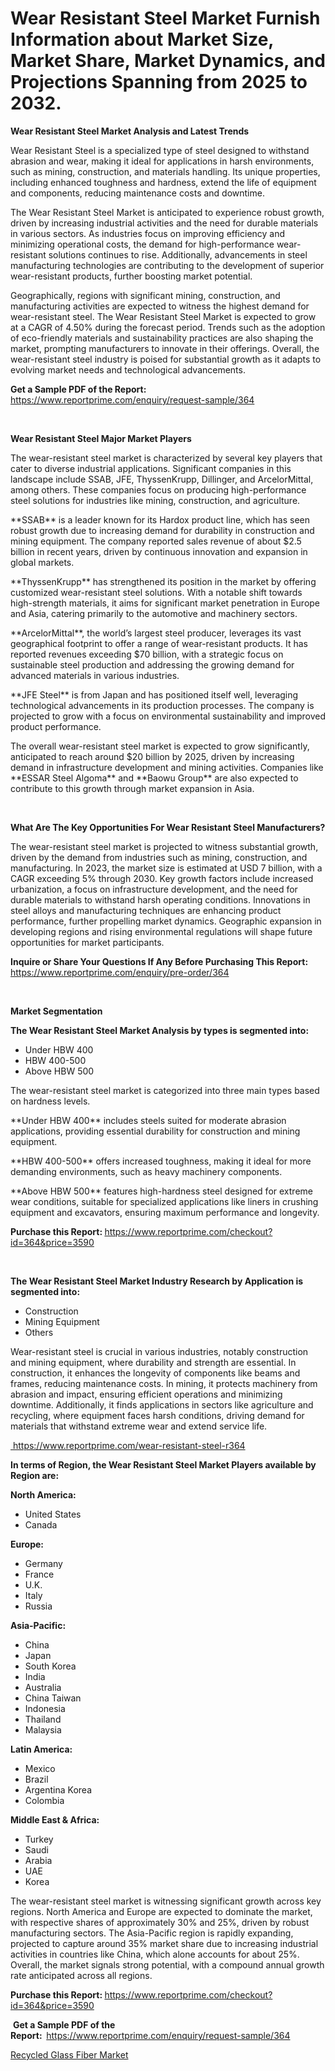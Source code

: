<p><h1>Wear Resistant Steel Market Furnish Information about Market Size, Market Share, Market Dynamics, and Projections Spanning from 2025 to 2032.</h1></p><p><strong>Wear Resistant Steel Market Analysis and Latest Trends</strong></p>
<p><p>Wear Resistant Steel is a specialized type of steel designed to withstand abrasion and wear, making it ideal for applications in harsh environments, such as mining, construction, and materials handling. Its unique properties, including enhanced toughness and hardness, extend the life of equipment and components, reducing maintenance costs and downtime.</p><p>The Wear Resistant Steel Market is anticipated to experience robust growth, driven by increasing industrial activities and the need for durable materials in various sectors. As industries focus on improving efficiency and minimizing operational costs, the demand for high-performance wear-resistant solutions continues to rise. Additionally, advancements in steel manufacturing technologies are contributing to the development of superior wear-resistant products, further boosting market potential.</p><p>Geographically, regions with significant mining, construction, and manufacturing activities are expected to witness the highest demand for wear-resistant steel. The Wear Resistant Steel Market is expected to grow at a CAGR of 4.50% during the forecast period. Trends such as the adoption of eco-friendly materials and sustainability practices are also shaping the market, prompting manufacturers to innovate in their offerings. Overall, the wear-resistant steel industry is poised for substantial growth as it adapts to evolving market needs and technological advancements.</p></p>
<p><strong>Get a Sample PDF of the Report:&nbsp;</strong> <a href="https://www.reportprime.com/enquiry/request-sample/364?utm_campaign=2097&utm_medium=2&utm_source=Github&utm_content=ia&utm_term=18032025&utm_id=wear-resistant-steel">https://www.reportprime.com/enquiry/request-sample/364</a></p>
<p>&nbsp;</p>
<p><strong>Wear Resistant Steel Major Market Players</strong></p>
<p><p>The wear-resistant steel market is characterized by several key players that cater to diverse industrial applications. Significant companies in this landscape include SSAB, JFE, ThyssenKrupp, Dillinger, and ArcelorMittal, among others. These companies focus on producing high-performance steel solutions for industries like mining, construction, and agriculture.</p><p>**SSAB** is a leader known for its Hardox product line, which has seen robust growth due to increasing demand for durability in construction and mining equipment. The company reported sales revenue of about $2.5 billion in recent years, driven by continuous innovation and expansion in global markets.</p><p>**ThyssenKrupp** has strengthened its position in the market by offering customized wear-resistant steel solutions. With a notable shift towards high-strength materials, it aims for significant market penetration in Europe and Asia, catering primarily to the automotive and machinery sectors.</p><p>**ArcelorMittal**, the world’s largest steel producer, leverages its vast geographical footprint to offer a range of wear-resistant products. It has reported revenues exceeding $70 billion, with a strategic focus on sustainable steel production and addressing the growing demand for advanced materials in various industries.</p><p>**JFE Steel** is from Japan and has positioned itself well, leveraging technological advancements in its production processes. The company is projected to grow with a focus on environmental sustainability and improved product performance.</p><p>The overall wear-resistant steel market is expected to grow significantly, anticipated to reach around $20 billion by 2025, driven by increasing demand in infrastructure development and mining activities. Companies like **ESSAR Steel Algoma** and **Baowu Group** are also expected to contribute to this growth through market expansion in Asia.</p></p>
<p>&nbsp;</p>
<p><strong>What Are The Key Opportunities For Wear Resistant Steel Manufacturers?</strong></p>
<p><p>The wear-resistant steel market is projected to witness substantial growth, driven by the demand from industries such as mining, construction, and manufacturing. In 2023, the market size is estimated at USD 7 billion, with a CAGR exceeding 5% through 2030. Key growth factors include increased urbanization, a focus on infrastructure development, and the need for durable materials to withstand harsh operating conditions. Innovations in steel alloys and manufacturing techniques are enhancing product performance, further propelling market dynamics. Geographic expansion in developing regions and rising environmental regulations will shape future opportunities for market participants.</p></p>
<p><strong>Inquire or Share Your Questions If Any Before Purchasing This Report:</strong> <a href="https://www.reportprime.com/enquiry/pre-order/364?utm_campaign=2097&utm_medium=2&utm_source=Github&utm_content=ia&utm_term=18032025&utm_id=wear-resistant-steel">https://www.reportprime.com/enquiry/pre-order/364</a></p>
<p>&nbsp;</p>
<p><strong>Market Segmentation</strong></p>
<p><strong>The Wear Resistant Steel Market Analysis by types is segmented into:</strong></p>
<p><ul><li>Under HBW 400</li><li>HBW 400-500</li><li>Above HBW 500</li></ul></p>
<p><p>The wear-resistant steel market is categorized into three main types based on hardness levels. </p><p>**Under HBW 400** includes steels suited for moderate abrasion applications, providing essential durability for construction and mining equipment. </p><p>**HBW 400-500** offers increased toughness, making it ideal for more demanding environments, such as heavy machinery components. </p><p>**Above HBW 500** features high-hardness steel designed for extreme wear conditions, suitable for specialized applications like liners in crushing equipment and excavators, ensuring maximum performance and longevity.</p></p>
<p><strong>Purchase this Report:&nbsp;</strong><a href="https://www.reportprime.com/checkout?id=364&price=3590&utm_campaign=2097&utm_medium=2&utm_source=Github&utm_content=ia&utm_term=18032025&utm_id=wear-resistant-steel">https://www.reportprime.com/checkout?id=364&price=3590</a></p>
<p>&nbsp;</p>
<p><strong>The Wear Resistant Steel Market Industry Research by Application is segmented into:</strong></p>
<p><ul><li>Construction</li><li>Mining Equipment</li><li>Others</li></ul></p>
<p><p>Wear-resistant steel is crucial in various industries, notably construction and mining equipment, where durability and strength are essential. In construction, it enhances the longevity of components like beams and frames, reducing maintenance costs. In mining, it protects machinery from abrasion and impact, ensuring efficient operations and minimizing downtime. Additionally, it finds applications in sectors like agriculture and recycling, where equipment faces harsh conditions, driving demand for materials that withstand extreme wear and extend service life.</p></p>
<p><a href="https://www.reportprime.com/wear-resistant-steel-r364?utm_campaign=2097&utm_medium=2&utm_source=Github&utm_content=ia&utm_term=18032025&utm_id=wear-resistant-steel">&nbsp;https://www.reportprime.com/wear-resistant-steel-r364</a></p>
<p><strong>In terms of Region, the Wear Resistant Steel Market Players available by Region are:</strong></p>
<p>
    <p> <strong> North America: </strong>
        <ul>
            <li>United States</li>
            <li>Canada</li>
        </ul>
        </p> 
    <p> <strong> Europe: </strong>
        <ul>
            <li>Germany</li>
            <li>France</li>
            <li>U.K.</li>
            <li>Italy</li>
            <li>Russia</li>
        </ul>
        </p> 
    <p> <strong> Asia-Pacific: </strong>
        <ul>
            <li>China</li>
            <li>Japan</li>
            <li>South Korea</li>
            <li>India</li>
            <li>Australia</li>
            <li>China Taiwan</li>
            <li>Indonesia</li>
            <li>Thailand</li>
            <li>Malaysia</li>
        </ul>
        </p> 
    <p> <strong> Latin America: </strong>
        <ul>
            <li>Mexico</li>
            <li>Brazil</li>
            <li>Argentina Korea</li>
            <li>Colombia</li>
        </ul>
        </p> 
    <p> <strong> Middle East & Africa: </strong>
        <ul>
            <li>Turkey</li>
            <li>Saudi</li>
            <li>Arabia</li>
            <li>UAE</li>
            <li>Korea</li>
        </ul>
    </p>
    </p>
<p><p>The wear-resistant steel market is witnessing significant growth across key regions. North America and Europe are expected to dominate the market, with respective shares of approximately 30% and 25%, driven by robust manufacturing sectors. The Asia-Pacific region is rapidly expanding, projected to capture around 35% market share due to increasing industrial activities in countries like China, which alone accounts for about 25%. Overall, the market signals strong potential, with a compound annual growth rate anticipated across all regions.</p></p>
<p><strong>Purchase this Report: </strong><a href="https://www.reportprime.com/checkout?id=364&price=3590&utm_campaign=2097&utm_medium=2&utm_source=Github&utm_content=ia&utm_term=18032025&utm_id=wear-resistant-steel">https://www.reportprime.com/checkout?id=364&price=3590</a></p>
<p>&nbsp;<strong>Get a Sample PDF of the Report:&nbsp;&nbsp;</strong><a href="https://www.reportprime.com/enquiry/request-sample/364?utm_campaign=2097&utm_medium=2&utm_source=Github&utm_content=ia&utm_term=18032025&utm_id=wear-resistant-steel">https://www.reportprime.com/enquiry/request-sample/364</a></p>
<p><strong></strong></p>
<p><p><a href="https://github.com/FlorianWolf90/Market-Research-Report-List-1/blob/main/recycled-glass-fiber-market.md?utm_campaign=2097&utm_medium=2&utm_source=Github&utm_content=ia&utm_term=18032025&utm_id=wear-resistant-steel">Recycled Glass Fiber Market</a></p></p>